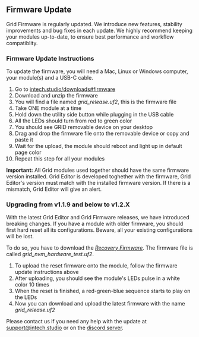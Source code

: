 ## Firmware Update

Grid Firmware is regularly updated. We introduce new features, stability improvements and bug fixes in each update. We highly recommend keeping your modules up-to-date, to ensure best performance and workflow compatiblity.

### Firmware Update Instructions

To update the firmware, you will need a Mac, Linux or Windows computer, your module(s) and a USB-C cable.

1. Go to [intech.studio/downloads#firmware](https://intech.studio/downloads#firmware)
2. Download and unzip the firmware
3. You will find a file named *grid_release.uf2*, this is the firmware file
4. Take ONE module at a time
5. Hold down the utility side button while plugging in the USB cable
6. All the LEDs should turn from red to green color
7. You should see GRID removable device on your desktop
8. Drag and drop the firmware file onto the removable device or copy and paste it
9. Wait for the upload, the module should reboot and light up in default page color
10. Repeat this step for all your modules

**Important:** All Grid modules used together should have the same firmware version installed. Grid Editor is developed toghether with the firmware, Grid Editor's version must match with the installed firmware version. If there is a mismatch, Grid Editor will give an alert.

### Upgrading from v1.1.9 and below to v1.2.X

With the latest Grid Editor and Grid Firmware releases, we have introduced breaking changes. If you have a module with older firmware, you should first hard reset all its configurations. Beware, all your existing configurations will be lost. 

To do so, you have to download the [*Recovery Firmware*](https://github.com/intechstudio/grid-fw/blob/master/binary/grid_nvm_hardware_test.uf2).
The firmware file is called *grid_nvm_hardware_test.uf2*.

1. To upload the reset firmware onto the module, follow the firmware update instructions above
2. After uploading, you should see the module's LEDs pulse in a white color 10 times
3. When the reset is finished, a red-green-blue sequence starts to play on the LEDs
4. Now you can download and upload the latest firmware with the name *grid_release.uf2*

Please contact us if you need any help with the update at support@intech.studio or on the [discord server](https://discord.gg/GRUdF2R).



